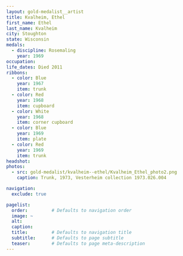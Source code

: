 ```yaml
---
layout: gold-medalist__artist
title: Kvalheim, Ethel
first_name: Ethel
last_name: Kvalheim
city: Stoughton
state: Wisconsin
medals: 
  - discipline: Rosemaling
    year: 1969
occupation:
life_dates: Died 2011
ribbons:
  - color: Blue
    year: 1967
    item: trunk
  - color: Red
    year: 1968
    item: cupboard
  - color: White
    year: 1968
    item: corner cupboard
  - color: Blue
    year: 1969
    item: plate
  - color: Red
    year: 1969
    item: trunk
headshot:
photos:
  - src: gold-medalist/kvalheim--ethel/Kvalheim_Ethel_photo2.png
    caption: Trunk, 1973, Vesterheim collection 1973.026.004 

navigation:
  exclude: true

pagelist:
  order:         # Defaults to navigation order  
  image: ~
  alt:
  caption:
  title:         # Defaults to navigation title
  subtitle:      # Defaults to page subtitle
  teaser:        # Defaults to page meta-description  
---
```

